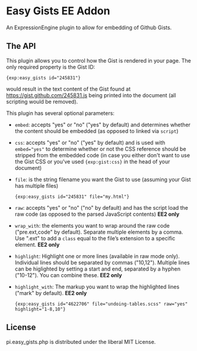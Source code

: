 Easy Gists EE Addon
===============================

An ExpressionEngine plugin to allow for embedding of Github Gists.

The API
-------

This plugin allows you to control how the Gist is rendered in your page. The only required property is the Gist ID:

	{exp:easy_gists id="245831"}

would result in the text content of the Gist found at https://gist.github.com/245831.js being printed into the document (all scripting would be removed).

This plugin has several optional parameters:

 - `embed`: accepts "yes" or "no" ("yes" by default) and determines whether the content should be embedded (as opposed to linked via `script`)
 - `css`: accepts "yes" or "no" ("yes" by default) and is used with `embed="yes"` to determine whether or not the CSS reference should be stripped from the embedded code (in case you either don't want to use the Gist CSS or you've used `{exp:gist:css}` in the head of your document)
 - `file`: is the string filename you want the Gist to use (assuming your Gist has multiple files)

	<pre><code>{exp:easy_gists id="245831" file="my.html"}</code></pre>

 - `raw`: accepts "yes" or "no" ("no" by default) and has the script load the raw code (as opposed to the parsed JavaScript contents) **EE2 only**
 - `wrap_with`: the elements you want to wrap around the raw code ("pre.ext,code" by default). Separate multiple elements by a comma. Use ".ext" to add a `class` equal to the file’s extension to a specific element. **EE2 only**
 - `highlight`: Highlight one or more lines (available in raw mode only). Individual lines should be separated by commas ("10,12"). Multiple lines can be higlighted by setting a start and end, separated by a hyphen ("10-12"). You can combine these. **EE2 only**
 - `highlight_with`: The markup you want to wrap the highlighted lines ("mark" by default). **EE2 only**

	<pre><code>{exp:easy_gists id="4622706" file="undoing-tables.scss" raw="yes" highlight="1-8,10"}</code></pre>

License
-------

pi.easy_gists.php is distributed under the liberal MIT License.